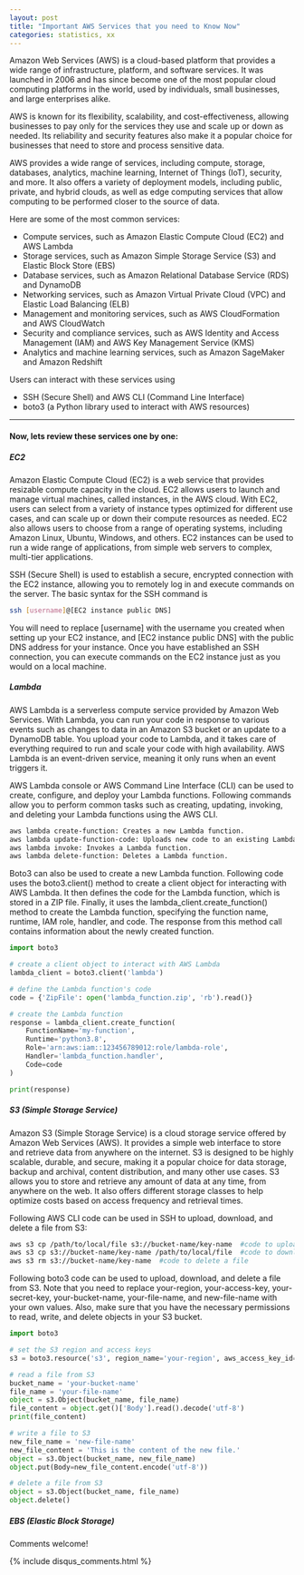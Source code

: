 ```yaml
---
layout: post
title: "Important AWS Services that you need to Know Now"
categories: statistics, xx
---
```

Amazon Web Services (AWS) is a cloud-based platform that provides a wide range of infrastructure, platform, and software services. It was launched in 2006 and has since become one of the most popular cloud computing platforms in the world, used by individuals, small businesses, and large enterprises alike.

AWS is known for its flexibility, scalability, and cost-effectiveness, allowing businesses to pay only for the services they use and scale up or down as needed. Its reliability and security features also make it a popular choice for businesses that need to store and process sensitive data.

AWS provides a wide range of services, including compute, storage, databases, analytics, machine learning, Internet of Things (IoT), security, and more. It also offers a variety of deployment models, including public, private, and hybrid clouds, as well as edge computing services that allow computing to be performed closer to the source of data.

Here are some of the most common services:
- Compute services, such as Amazon Elastic Compute Cloud (EC2) and AWS Lambda
- Storage services, such as Amazon Simple Storage Service (S3) and Elastic Block Store (EBS)
- Database services, such as Amazon Relational Database Service (RDS) and DynamoDB
- Networking services, such as Amazon Virtual Private Cloud (VPC) and Elastic Load Balancing (ELB)
- Management and monitoring services, such as AWS CloudFormation and AWS CloudWatch
- Security and compliance services, such as AWS Identity and Access Management (IAM) and AWS Key Management Service (KMS)
- Analytics and machine learning services, such as Amazon SageMaker and Amazon Redshift

Users can interact with these services using 
- SSH (Secure Shell) and AWS CLI (Command Line Interface)
- boto3 (a Python library used to interact with AWS resources)

---

#### Now, lets review these services one by one: 

##### EC2
Amazon Elastic Compute Cloud (EC2) is a web service that provides resizable compute capacity in the cloud. EC2 allows users to launch and manage virtual machines, called instances, in the AWS cloud. With EC2, users can select from a variety of instance types optimized for different use cases, and can scale up or down their compute resources as needed. EC2 also allows users to choose from a range of operating systems, including Amazon Linux, Ubuntu, Windows, and others. EC2 instances can be used to run a wide range of applications, from simple web servers to complex, multi-tier applications.

SSH (Secure Shell) is used to establish a secure, encrypted connection with the EC2 instance, allowing you to remotely log in and execute commands on the server. The basic syntax for the SSH command is 
```bash
ssh [username]@[EC2 instance public DNS]
```
You will need to replace [username] with the username you created when setting up your EC2 instance, and [EC2 instance public DNS] with the public DNS address for your instance. Once you have established an SSH connection, you can execute commands on the EC2 instance just as you would on a local machine.

##### Lambda
AWS Lambda is a serverless compute service provided by Amazon Web Services. With Lambda, you can run your code in response to various events such as changes to data in an Amazon S3 bucket or an update to a DynamoDB table. You upload your code to Lambda, and it takes care of everything required to run and scale your code with high availability. AWS Lambda is an event-driven service, meaning it only runs when an event triggers it.

AWS Lambda console or AWS Command Line Interface (CLI) can be used to create, configure, and deploy your Lambda functions. Following commands allow you to perform common tasks such as creating, updating, invoking, and deleting your Lambda functions using the AWS CLI.
```bash
aws lambda create-function: Creates a new Lambda function.
aws lambda update-function-code: Uploads new code to an existing Lambda function.
aws lambda invoke: Invokes a Lambda function.
aws lambda delete-function: Deletes a Lambda function.
```

Boto3 can also be used to create a new Lambda function. Following code uses the boto3.client() method to create a client object for interacting with AWS Lambda. It then defines the code for the Lambda function, which is stored in a ZIP file. Finally, it uses the lambda_client.create_function() method to create the Lambda function, specifying the function name, runtime, IAM role, handler, and code. The response from this method call contains information about the newly created function.
```python
import boto3

# create a client object to interact with AWS Lambda
lambda_client = boto3.client('lambda')

# define the Lambda function's code
code = {'ZipFile': open('lambda_function.zip', 'rb').read()}

# create the Lambda function
response = lambda_client.create_function(
    FunctionName='my-function',
    Runtime='python3.8',
    Role='arn:aws:iam::123456789012:role/lambda-role',
    Handler='lambda_function.handler',
    Code=code
)

print(response)
```

##### S3 (Simple Storage Service)
Amazon S3 (Simple Storage Service) is a cloud storage service offered by Amazon Web Services (AWS). It provides a simple web interface to store and retrieve data from anywhere on the internet. S3 is designed to be highly scalable, durable, and secure, making it a popular choice for data storage, backup and archival, content distribution, and many other use cases. S3 allows you to store and retrieve any amount of data at any time, from anywhere on the web. It also offers different storage classes to help optimize costs based on access frequency and retrieval times.

Following AWS CLI code can be used in SSH to upload, download, and delete a file from S3:
```bash
aws s3 cp /path/to/local/file s3://bucket-name/key-name  #code to upload
aws s3 cp s3://bucket-name/key-name /path/to/local/file  #code to download
aws s3 rm s3://bucket-name/key-name  #code to delete a file
```

Following boto3 code can be used to upload, download, and delete a file from S3. Note that you need to replace your-region, your-access-key, your-secret-key, your-bucket-name, your-file-name, and new-file-name with your own values. Also, make sure that you have the necessary permissions to read, write, and delete objects in your S3 bucket.
```python
import boto3

# set the S3 region and access keys
s3 = boto3.resource('s3', region_name='your-region', aws_access_key_id='your-access-key', aws_secret_access_key='your-secret-key')

# read a file from S3
bucket_name = 'your-bucket-name'
file_name = 'your-file-name'
object = s3.Object(bucket_name, file_name)
file_content = object.get()['Body'].read().decode('utf-8')
print(file_content)

# write a file to S3
new_file_name = 'new-file-name'
new_file_content = 'This is the content of the new file.'
object = s3.Object(bucket_name, new_file_name)
object.put(Body=new_file_content.encode('utf-8'))

# delete a file from S3
object = s3.Object(bucket_name, file_name)
object.delete()
```

##### EBS (Elastic Block Storage)


Comments welcome!

{% include disqus_comments.html %}
